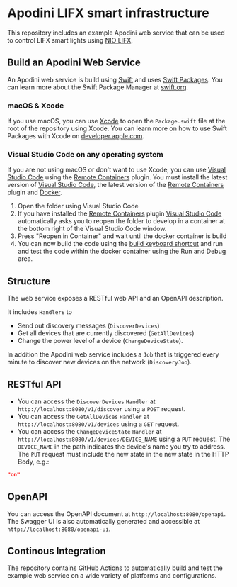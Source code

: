 # Apodini LIFX smart infrastructure

This repository includes an example Apodini web service that can be used to control LIFX smart lights using [NIO LIFX](https://github.com/PSchmiedmayer/Swift-NIO-LIFX).  

## Build an Apodini Web Service

An Apodini web service is build using [Swift](https://docs.swift.org/swift-book/) and uses [Swift Packages](https://developer.apple.com/documentation/swift_packages). You can learn more about the Swift Package Manager at [swift.org](https://swift.org/package-manager/).

### macOS & Xcode

If you use macOS, you can use [Xcode](https://apps.apple.com/de/app/xcode/id497799835) to open the `Package.swift` file at the root of the repository using Xcode. You can learn more on how to use Swift Packages with Xcode on [developer.apple.com](https://developer.apple.com/documentation/xcode/creating_a_standalone_swift_package_with_xcode).

### Visual Studio Code on any operating system

If you are not using macOS or don't want to use Xcode, you can use [Visual Studio Code](https://code.visualstudio.com) using the [Remote Containers](https://marketplace.visualstudio.com/items?itemName=ms-vscode-remote.remote-containers) plugin. You must install the latest version of [Visual Studio Code](https://code.visualstudio.com), the latest version of the [Remote Containers](https://marketplace.visualstudio.com/items?itemName=ms-vscode-remote.remote-containers) plugin and [Docker](https://www.docker.com/products/docker-desktop).

1. Open the folder using Visual Studio Code
2. If you have installed the [Remote Containers](https://marketplace.visualstudio.com/items?itemName=ms-vscode-remote.remote-containers) plugin [Visual Studio Code](https://code.visualstudio.com) automatically asks you to reopen the folder to develop in a container at the bottom right of the Visual Studio Code window.
3. Press "Reopen in Container" and wait until the docker container is build
4. You can now build the code using the [build keyboard shortcut](https://code.visualstudio.com/docs/getstarted/keybindings#_tasks) and run and test the code within the docker container using the Run and Debug area.

## Structure

The web service exposes a RESTful web API and an OpenAPI description.  

It includes `Handler`s to 
- Send out discovery messages (`DiscoverDevices`)
- Get all devices that are currently discovered (`GetAllDevices`)
- Change the power level of a device (`ChangeDeviceState`).

In addition the Apodini web service includes a `Job` that is triggered every minute to discover new devices on the network (`DiscoveryJob`).

## RESTful API

- You can access the `DiscoverDevices` `Handler` at `http://localhost:8080/v1/discover` using a `POST` request.  
- You can access the `GetAllDevices` `Handler` at `http://localhost:8080/v1/devices` using a `GET` request.  
- You can access the `ChangeDeviceState` `Handler` at `http://localhost:8080/v1/devices/DEVICE_NAME` using a `PUT` request. The `DEVICE_NAME` in the path indicates the device's name you try to address. The `PUT` request must include the new state in the new state in the HTTP Body, e.g.:
```json
"on"
```

## OpenAPI

You can access the OpenAPI document at `http://localhost:8080/openapi`.  
The Swagger UI is also automatically generated and accessible at `http://localhost:8080/openapi-ui`.

## Continous Integration

The repository contains GitHub Actions to automatically build and test the example web service on a wide variety of platforms and configurations.
